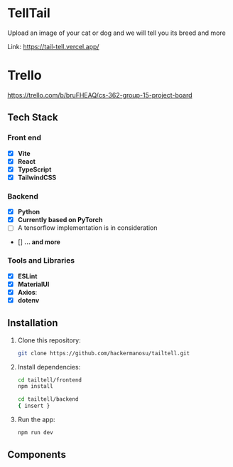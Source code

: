 # TellTail
Upload an image of your cat or dog and we will tell you its breed and more

Link: https://tail-tell.vercel.app/

# Trello
https://trello.com/b/bruFHEAQ/cs-362-group-15-project-board

## Tech Stack

### Front end
- [x] **Vite**
- [x] **React**
- [x] **TypeScript**
- [x] **TailwindCSS**

### Backend
- [x] **Python**
- [x] **Currently based on PyTorch**
- [ ] A tensorflow implementation is in consideration
- [] **... and more**


### Tools and Libraries
- [x] **ESLint**
- [x] **MaterialUI**
- [x] **Axios**:
- [x] **dotenv**

## Installation
1. Clone this repository:
   ```bash
   git clone https://github.com/hackermanosu/tailtell.git
   ```
2. Install dependencies:
   ```bash
   cd tailtell/frontend
   npm install
   ```

      ```bash
   cd tailtell/backend
   { insert }
   ```
3. Run the app:
   ```bash
   npm run dev

## Components

